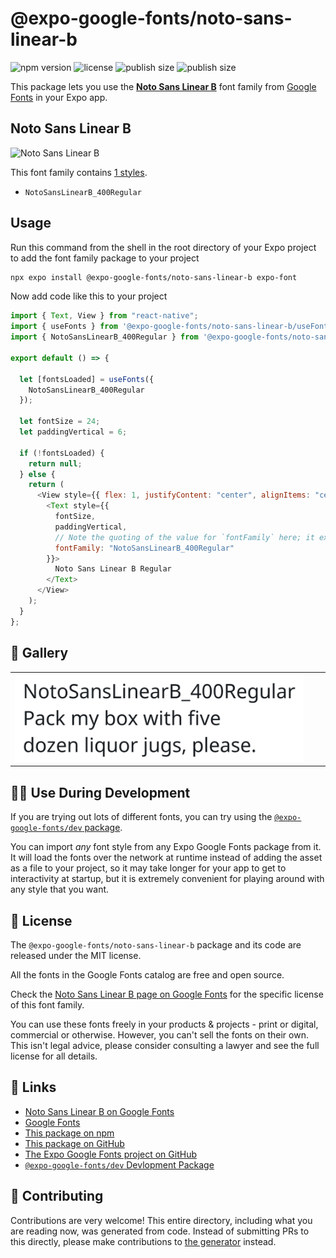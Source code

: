 # @expo-google-fonts/noto-sans-linear-b

![npm version](https://flat.badgen.net/npm/v/@expo-google-fonts/noto-sans-linear-b)
![license](https://flat.badgen.net/github/license/expo/google-fonts)
![publish size](https://flat.badgen.net/packagephobia/install/@expo-google-fonts/noto-sans-linear-b)
![publish size](https://flat.badgen.net/packagephobia/publish/@expo-google-fonts/noto-sans-linear-b)

This package lets you use the [**Noto Sans Linear B**](https://fonts.google.com/specimen/Noto+Sans+Linear+B) font family from [Google Fonts](https://fonts.google.com/) in your Expo app.

## Noto Sans Linear B

![Noto Sans Linear B](./font-family.png)

This font family contains [1 styles](#-gallery).

- `NotoSansLinearB_400Regular`

## Usage

Run this command from the shell in the root directory of your Expo project to add the font family package to your project

```sh
npx expo install @expo-google-fonts/noto-sans-linear-b expo-font
```

Now add code like this to your project

```js
import { Text, View } from "react-native";
import { useFonts } from '@expo-google-fonts/noto-sans-linear-b/useFonts';
import { NotoSansLinearB_400Regular } from '@expo-google-fonts/noto-sans-linear-b/400Regular';

export default () => {

  let [fontsLoaded] = useFonts({
    NotoSansLinearB_400Regular
  });

  let fontSize = 24;
  let paddingVertical = 6;

  if (!fontsLoaded) {
    return null;
  } else {
    return (
      <View style={{ flex: 1, justifyContent: "center", alignItems: "center" }}>
        <Text style={{
          fontSize,
          paddingVertical,
          // Note the quoting of the value for `fontFamily` here; it expects a string!
          fontFamily: "NotoSansLinearB_400Regular"
        }}>
          Noto Sans Linear B Regular
        </Text>
      </View>
    );
  }
};
```

## 🔡 Gallery


||||
|-|-|-|
|![NotoSansLinearB_400Regular](./400Regular/NotoSansLinearB_400Regular.ttf.png)||||


## 👩‍💻 Use During Development

If you are trying out lots of different fonts, you can try using the [`@expo-google-fonts/dev` package](https://github.com/expo/google-fonts/tree/master/font-packages/dev#readme).

You can import _any_ font style from any Expo Google Fonts package from it. It will load the fonts over the network at runtime instead of adding the asset as a file to your project, so it may take longer for your app to get to interactivity at startup, but it is extremely convenient for playing around with any style that you want.


## 📖 License

The `@expo-google-fonts/noto-sans-linear-b` package and its code are released under the MIT license.

All the fonts in the Google Fonts catalog are free and open source.

Check the [Noto Sans Linear B page on Google Fonts](https://fonts.google.com/specimen/Noto+Sans+Linear+B) for the specific license of this font family.

You can use these fonts freely in your products & projects - print or digital, commercial or otherwise. However, you can't sell the fonts on their own. This isn't legal advice, please consider consulting a lawyer and see the full license for all details.

## 🔗 Links

- [Noto Sans Linear B on Google Fonts](https://fonts.google.com/specimen/Noto+Sans+Linear+B)
- [Google Fonts](https://fonts.google.com/)
- [This package on npm](https://www.npmjs.com/package/@expo-google-fonts/noto-sans-linear-b)
- [This package on GitHub](https://github.com/expo/google-fonts/tree/master/font-packages/noto-sans-linear-b)
- [The Expo Google Fonts project on GitHub](https://github.com/expo/google-fonts)
- [`@expo-google-fonts/dev` Devlopment Package](https://github.com/expo/google-fonts/tree/master/font-packages/dev)

## 🤝 Contributing

Contributions are very welcome! This entire directory, including what you are reading now, was generated from code. Instead of submitting PRs to this directly, please make contributions to [the generator](https://github.com/expo/google-fonts/tree/master/packages/generator) instead.
